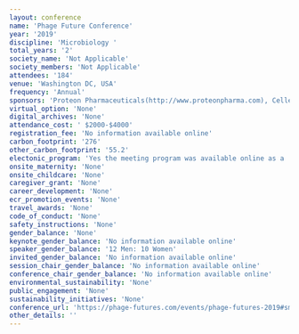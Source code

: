 ```yaml
---
layout: conference 
name: 'Phage Future Conference'
year: '2019'
discipline: 'Microbiology '
total_years: '2'
society_name: 'Not Applicable'
society_members: 'Not Applicable'
attendees: '184'
venue: 'Washington DC, USA'
frequency: 'Annual'
sponsors: 'Proteon Pharmaceuticals(http://www.proteonpharma.com), Cellexus(http://www.cellexus.com/),Cela Cells(https://clean-cells.com/), Phage, Therapy, Application and Research (https://home.liebertpub.com/publications/phage/652), Jafral(https://jafral.com/), Myriadelab(http://www.myriadelab.com/en/), Phagelux(http://www.phagelux.com/)'
virtual_option: 'None'
digital_archives: 'None'
attendance_cost: ' $2000-$4000'
registration_fee: 'No information available online'
carbon_footprint: '276'
other_carbon_footprint: '55.2'
electonic_program: 'Yes the meeting program was available online as a .pdf file on the conference website.'
onsite_maternity: 'None'
onsite_childcare: 'None'
caregiver_grant: 'None'
career_development: 'None'
ecr_promotion_events: 'None'
travel_awards: 'None'
code_of_conduct: 'None'
safety_instructions: 'None'
gender_balance: 'None'
keynote_gender_balance: 'No information available online'
speaker_gender_balance: '12 Men: 10 Women'
invited_gender_balance: 'No information available online'
session_chair_gender_balance: 'No information available online'
conference_chair_gender_balance: 'No information available online'
environmental_sustainability: 'None'
public_engagement: 'None'
sustainability_initiatives: 'None'
conference_url: 'https://phage-futures.com/events/phage-futures-2019#smooth-scroll-top'
other_details: ''
---
```

